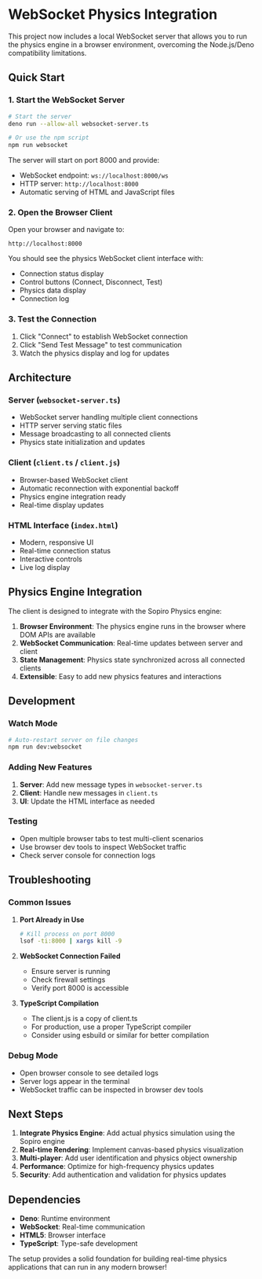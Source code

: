# WebSocket Physics Integration

This project now includes a local WebSocket server that allows you to run the physics engine in a browser environment, overcoming the Node.js/Deno compatibility limitations.

## Quick Start

### 1. Start the WebSocket Server

```bash
# Start the server
deno run --allow-all websocket-server.ts

# Or use the npm script
npm run websocket
```

The server will start on port 8000 and provide:
- WebSocket endpoint: `ws://localhost:8000/ws`
- HTTP server: `http://localhost:8000`
- Automatic serving of HTML and JavaScript files

### 2. Open the Browser Client

Open your browser and navigate to:
```
http://localhost:8000
```

You should see the physics WebSocket client interface with:
- Connection status display
- Control buttons (Connect, Disconnect, Test)
- Physics data display
- Connection log

### 3. Test the Connection

1. Click "Connect" to establish WebSocket connection
2. Click "Send Test Message" to test communication
3. Watch the physics display and log for updates

## Architecture

### Server (`websocket-server.ts`)
- WebSocket server handling multiple client connections
- HTTP server serving static files
- Message broadcasting to all connected clients
- Physics state initialization and updates

### Client (`client.ts` / `client.js`)
- Browser-based WebSocket client
- Automatic reconnection with exponential backoff
- Physics engine integration ready
- Real-time display updates

### HTML Interface (`index.html`)
- Modern, responsive UI
- Real-time connection status
- Interactive controls
- Live log display

## Physics Engine Integration

The client is designed to integrate with the Sopiro Physics engine:

1. **Browser Environment**: The physics engine runs in the browser where DOM APIs are available
2. **WebSocket Communication**: Real-time updates between server and client
3. **State Management**: Physics state synchronized across all connected clients
4. **Extensible**: Easy to add new physics features and interactions

## Development

### Watch Mode
```bash
# Auto-restart server on file changes
npm run dev:websocket
```

### Adding New Features
1. **Server**: Add new message types in `websocket-server.ts`
2. **Client**: Handle new messages in `client.ts`
3. **UI**: Update the HTML interface as needed

### Testing
- Open multiple browser tabs to test multi-client scenarios
- Use browser dev tools to inspect WebSocket traffic
- Check server console for connection logs

## Troubleshooting

### Common Issues

1. **Port Already in Use**
   ```bash
   # Kill process on port 8000
   lsof -ti:8000 | xargs kill -9
   ```

2. **WebSocket Connection Failed**
   - Ensure server is running
   - Check firewall settings
   - Verify port 8000 is accessible

3. **TypeScript Compilation**
   - The client.js is a copy of client.ts
   - For production, use a proper TypeScript compiler
   - Consider using esbuild or similar for better compilation

### Debug Mode
- Open browser console to see detailed logs
- Server logs appear in the terminal
- WebSocket traffic can be inspected in browser dev tools

## Next Steps

1. **Integrate Physics Engine**: Add actual physics simulation using the Sopiro engine
2. **Real-time Rendering**: Implement canvas-based physics visualization
3. **Multi-player**: Add user identification and physics object ownership
4. **Performance**: Optimize for high-frequency physics updates
5. **Security**: Add authentication and validation for physics updates

## Dependencies

- **Deno**: Runtime environment
- **WebSocket**: Real-time communication
- **HTML5**: Browser interface
- **TypeScript**: Type-safe development

The setup provides a solid foundation for building real-time physics applications that can run in any modern browser! 